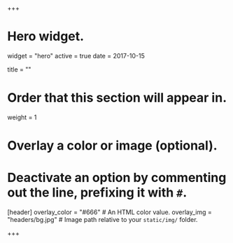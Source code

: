 +++
# Hero widget.
widget = "hero"
active = true
date = 2017-10-15

title = ""

# Order that this section will appear in.
weight = 1

# Overlay a color or image (optional).
#   Deactivate an option by commenting out the line, prefixing it with `#`.
[header]
  overlay_color = "#666"  # An HTML color value.
  overlay_img = "headers/bg.jpg"  # Image path relative to your `static/img/` folder.
  
+++

<br><br>
<iframe style="display: inline-block;" size=large" scrolling="0" width="160px" height="30px" frameborder="0"></iframe>
<iframe style="display: inline-block;" size=large" scrolling="0" width="158px" height="30px" frameborder="0"></iframe>
